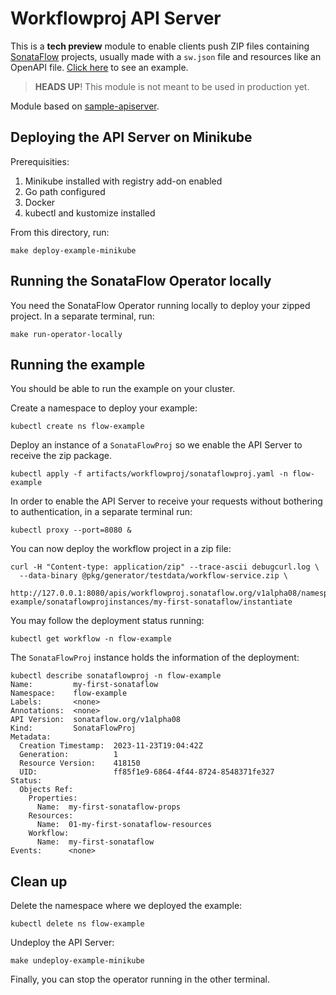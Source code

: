 # Workflowproj API Server

This is a **tech preview** module to enable clients push ZIP files containing [SonataFlow](https://sonataflow.org/) projects, 
usually made with a `sw.json` file and resources like an OpenAPI file. 
[Click here](https://github.com/krisv/kogito-serverless-workflow-helloworld/tree/main/src/main/resources) to see an example.

> **HEADS UP**! This module is not meant to be used in production yet.

Module based on [sample-apiserver](https://github.com/kubernetes/sample-apiserver).

## Deploying the API Server on Minikube

Prerequisities:

1. Minikube installed with registry add-on enabled
2. Go path configured
3. Docker
4. kubectl and kustomize installed

From this directory, run:

```shell
make deploy-example-minikube
```

## Running the SonataFlow Operator locally

You need the SonataFlow Operator running locally to deploy your zipped project. 
In a separate terminal, run:

```shell
make run-operator-locally
```

## Running the example

You should be able to run the example on your cluster.

Create a namespace to deploy your example:

```shell
kubectl create ns flow-example
```

Deploy an instance of a `SonataFlowProj` so we enable the API Server to receive the zip package.

```shell
kubectl apply -f artifacts/workflowproj/sonataflowproj.yaml -n flow-example
```

In order to enable the API Server to receive your requests without bothering to authentication, in a separate terminal run:

```shell
kubectl proxy --port=8080 &
```

You can now deploy the workflow project in a zip file:

```shell
curl -H "Content-type: application/zip" --trace-ascii debugcurl.log \
  --data-binary @pkg/generator/testdata/workflow-service.zip \
  http://127.0.0.1:8080/apis/workflowproj.sonataflow.org/v1alpha08/namespaces/flow-example/sonataflowprojinstances/my-first-sonataflow/instantiate
```

You may follow the deployment status running:

```shell
kubectl get workflow -n flow-example
```

The `SonataFlowProj` instance holds the information of the deployment:

```shell
kubectl describe sonataflowproj -n flow-example
Name:         my-first-sonataflow
Namespace:    flow-example
Labels:       <none>
Annotations:  <none>
API Version:  sonataflow.org/v1alpha08
Kind:         SonataFlowProj
Metadata:
  Creation Timestamp:  2023-11-23T19:04:42Z
  Generation:          1
  Resource Version:    418150
  UID:                 ff85f1e9-6864-4f44-8724-8548371fe327
Status:
  Objects Ref:
    Properties:
      Name:  my-first-sonataflow-props
    Resources:
      Name:  01-my-first-sonataflow-resources
    Workflow:
      Name:  my-first-sonataflow
Events:      <none>
```

## Clean up

Delete the namespace where we deployed the example:

```shell
kubectl delete ns flow-example
```

Undeploy the API Server:

```shell
make undeploy-example-minikube
```

Finally, you can stop the operator running in the other terminal.
